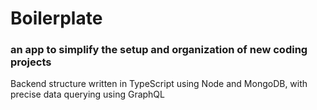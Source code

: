 # Boilerplate

### an app to simplify the setup and organization of new coding projects

Backend structure written in TypeScript using Node and MongoDB, with precise data querying using GraphQL
